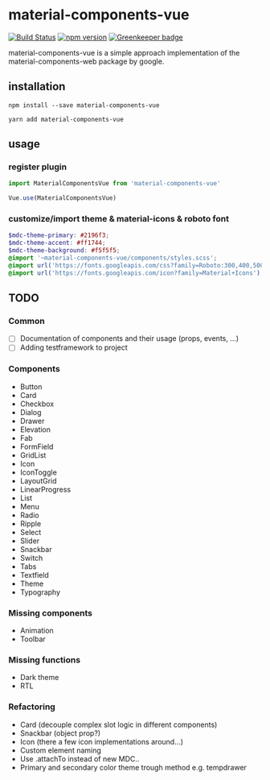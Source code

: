# material-components-vue

[![Build Status](https://travis-ci.org/matsp/material-components-vue.svg?branch=master)](https://travis-ci.org/matsp/material-components-vue) 
[![npm version](https://badge.fury.io/js/material-components-vue.svg)](https://badge.fury.io/js/material-components-vue)
[![Greenkeeper badge](https://badges.greenkeeper.io/matsp/material-components-vue.svg)](https://greenkeeper.io/)

material-components-vue is a simple approach implementation of the material-components-web package by google.

## installation

```shell
npm install --save material-components-vue

yarn add material-components-vue
```


## usage

### register plugin
```javascript
import MaterialComponentsVue from 'material-components-vue'

Vue.use(MaterialComponentsVue)
```

### customize/import theme & material-icons & roboto font
```scss
$mdc-theme-primary: #2196f3;
$mdc-theme-accent: #ff1744;
$mdc-theme-background: #f5f5f5;
@import '~material-components-vue/components/styles.scss';
@import url('https://fonts.googleapis.com/css?family=Roboto:300,400,500');
@import url('https://fonts.googleapis.com/icon?family=Material+Icons');
```

## TODO

### Common
* [ ] Documentation of components and their usage (props, events, ...)
* [ ] Adding testframework to project

### Components

* Button
* Card
* Checkbox
* Dialog
* Drawer
* Elevation
* Fab
* FormField
* GridList
* Icon
* IconToggle
* LayoutGrid
* LinearProgress
* List
* Menu
* Radio
* Ripple
* Select
* Slider
* Snackbar
* Switch
* Tabs
* Textfield
* Theme
* Typography

### Missing components
* Animation
* Toolbar

### Missing functions
* Dark theme
* RTL

### Refactoring
* Card (decouple complex slot logic in different components)
* Snackbar (object prop?)
* Icon (there a few icon implementations around...)
* Custom element naming
* Use .attachTo instead of new MDC..
* Primary and secondary color theme trough method e.g. tempdrawer